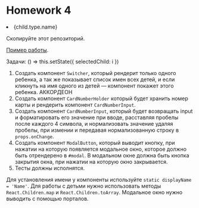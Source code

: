 # Homework 4


<li
                data-id={i}
                key={getNewId()}
                className="component-list__name"
                onClick={this.handleChangeChild}
              >
                {child.type.name}
              </li>


Скопируйте этот репозиторий.

[Пример работы](http://5a0ad5aadf99536a88d36117.tycoon-moneys-57286.netlify.com).

Задачи:
() => this.setState({ selectedChild: i })
1. Создать компонент `Switcher`, который рендерит только одного ребенка, а так же показывает список имен всех детей, и если кликнуть на имя одного из детей — компонент покажет этого ребенка. АККОРДЕОН
2. Создать компонент `CardNumberHolder` который будет хранить номер карты и рендерить компонент `CardNumberInput`.
3. Создать компонент `CardNumberInput`, который будет возвращать input и форматировать его значение при вводе, расставляя пробелы после каждого 4 символа, и нормализовать значение удаляя пробелы, при измении и передавая нормализованную строку в `props.onChange`.
4. Создать компонент `ModalButton`, который выводит кнопку, при нажатии на которую появляется модальное окно, которое должно быть отрендерено в `#modal`. В модальном окне должна быть кнопка закрытия окна, при нажатии на которую окно закрывается.
5. Тесты должны исполнятся.

Для установления имени у компоненты используйте ```static displayName = 'Name'```.
Для работы с детьми нужно использовать методы `React.Children.map` и `React.Children.toArray`.
Модальное окно нужно выводить с помощью порталов.

